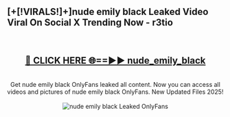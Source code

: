 <h2>[+[!VIRALS!]+]nude emily black Leaked Video Viral On Social X Trending Now - r3tio</h2>
<br>
<div align="center">
<h2><a href="https://libra.edu.pl?nude_emily_black" rel="nofollow">🔴 CLICK HERE 🌐==►► nude_emily_black</a></h2>
<br>
Get nude emily black OnlyFans leaked all content. Now you can access all videos and pictures of nude emily black OnlyFans. New Updated Files 2025!
<br>
<br>
<a href="https://libra.edu.pl?nude_emily_black" rel="nofollow" data-target="animated-image.originalLink"><img src="https://i.ibb.co.com/WyWwxjT/player-gif2.gif" alt="nude emily black Leaked OnlyFans" style="max-width: 100%; display: inline-block;" data-target="animated-image.originalImage"></a>
</div>
<br>